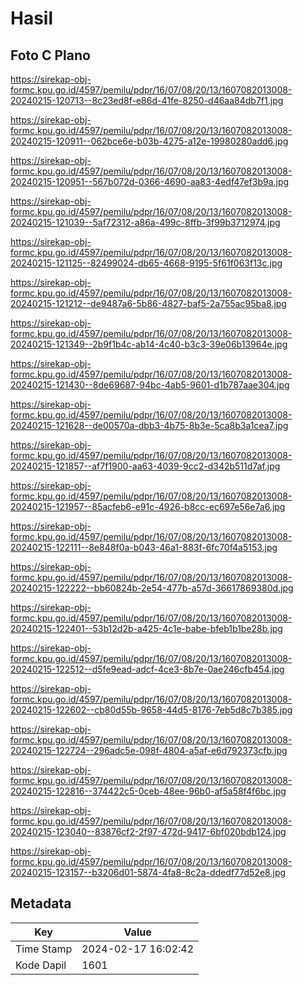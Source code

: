 # Hasil

## Foto C Plano

https://sirekap-obj-formc.kpu.go.id/4597/pemilu/pdpr/16/07/08/20/13/1607082013008-20240215-120713--8c23ed8f-e86d-41fe-8250-d46aa84db7f1.jpg

https://sirekap-obj-formc.kpu.go.id/4597/pemilu/pdpr/16/07/08/20/13/1607082013008-20240215-120911--062bce6e-b03b-4275-a12e-19980280add6.jpg

https://sirekap-obj-formc.kpu.go.id/4597/pemilu/pdpr/16/07/08/20/13/1607082013008-20240215-120951--567b072d-0366-4690-aa83-4edf47ef3b9a.jpg

https://sirekap-obj-formc.kpu.go.id/4597/pemilu/pdpr/16/07/08/20/13/1607082013008-20240215-121039--5af72312-a86a-499c-8ffb-3f99b3712974.jpg

https://sirekap-obj-formc.kpu.go.id/4597/pemilu/pdpr/16/07/08/20/13/1607082013008-20240215-121125--82499024-db65-4668-9195-5f61f063f13c.jpg

https://sirekap-obj-formc.kpu.go.id/4597/pemilu/pdpr/16/07/08/20/13/1607082013008-20240215-121212--de9487a6-5b86-4827-baf5-2a755ac95ba8.jpg

https://sirekap-obj-formc.kpu.go.id/4597/pemilu/pdpr/16/07/08/20/13/1607082013008-20240215-121349--2b9f1b4c-ab14-4c40-b3c3-39e06b13964e.jpg

https://sirekap-obj-formc.kpu.go.id/4597/pemilu/pdpr/16/07/08/20/13/1607082013008-20240215-121430--8de69687-94bc-4ab5-9601-d1b787aae304.jpg

https://sirekap-obj-formc.kpu.go.id/4597/pemilu/pdpr/16/07/08/20/13/1607082013008-20240215-121628--de00570a-dbb3-4b75-8b3e-5ca8b3a1cea7.jpg

https://sirekap-obj-formc.kpu.go.id/4597/pemilu/pdpr/16/07/08/20/13/1607082013008-20240215-121857--af7f1900-aa63-4039-9cc2-d342b511d7af.jpg

https://sirekap-obj-formc.kpu.go.id/4597/pemilu/pdpr/16/07/08/20/13/1607082013008-20240215-121957--85acfeb6-e91c-4926-b8cc-ec697e56e7a6.jpg

https://sirekap-obj-formc.kpu.go.id/4597/pemilu/pdpr/16/07/08/20/13/1607082013008-20240215-122111--8e848f0a-b043-46a1-883f-6fc70f4a5153.jpg

https://sirekap-obj-formc.kpu.go.id/4597/pemilu/pdpr/16/07/08/20/13/1607082013008-20240215-122222--bb60824b-2e54-477b-a57d-36617869380d.jpg

https://sirekap-obj-formc.kpu.go.id/4597/pemilu/pdpr/16/07/08/20/13/1607082013008-20240215-122401--53b12d2b-a425-4c1e-babe-bfeb1b1be28b.jpg

https://sirekap-obj-formc.kpu.go.id/4597/pemilu/pdpr/16/07/08/20/13/1607082013008-20240215-122512--d5fe9ead-adcf-4ce3-8b7e-0ae246cfb454.jpg

https://sirekap-obj-formc.kpu.go.id/4597/pemilu/pdpr/16/07/08/20/13/1607082013008-20240215-122602--cb80d55b-9658-44d5-8176-7eb5d8c7b385.jpg

https://sirekap-obj-formc.kpu.go.id/4597/pemilu/pdpr/16/07/08/20/13/1607082013008-20240215-122724--296adc5e-098f-4804-a5af-e6d792373cfb.jpg

https://sirekap-obj-formc.kpu.go.id/4597/pemilu/pdpr/16/07/08/20/13/1607082013008-20240215-122816--374422c5-0ceb-48ee-96b0-af5a58f4f6bc.jpg

https://sirekap-obj-formc.kpu.go.id/4597/pemilu/pdpr/16/07/08/20/13/1607082013008-20240215-123040--83876cf2-2f97-472d-9417-6bf020bdb124.jpg

https://sirekap-obj-formc.kpu.go.id/4597/pemilu/pdpr/16/07/08/20/13/1607082013008-20240215-123157--b3206d01-5874-4fa8-8c2a-ddedf77d52e8.jpg


## Metadata

| Key        | Value               |
| ---------- | ------------------- |
| Time Stamp | 2024-02-17 16:02:42 |
| Kode Dapil | 1601                |



